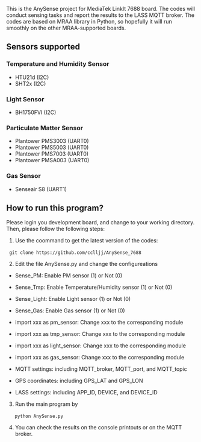 This is the AnySense project for MediaTek LinkIt 7688 board. The codes will conduct sensing tasks and report the results to the LASS MQTT broker. The codes are based on MRAA library in Python, so hopefully it will run smoothly on the other MRAA-supported boards.

## Sensors supported
### Temperature and Humidity Sensor
 - HTU21d (I2C)
 - SHT2x (I2C)
### Light Sensor
 - BH1750FVI (I2C)
### Particulate Matter Sensor
 - Plantower PMS3003 (UART0)
 - Plantower PMS5003 (UART0)
 - Plantower PMS7003 (UART0)
 - Plantower PMSA003 (UART0)
### Gas Sensor
 - Senseair S8 (UART1)
 
## How to run this program?
Please login you development board, and change to your working directory. Then, please follow the following steps:
1. Use the coommand to get the latest version of the codes: 

   ```
   git clone https://github.com/cclljj/AnySense_7688
   ```

2. Edit the file AnySense.py and change the configureations

 - Sense_PM: Enable PM sensor (1) or Not (0)
 - Sense_Tmp: Enable Temperature/Humidity sensor (1) or Not (0)
 - Sense_Light: Enable Light sensor (1) or Not (0)
 - Sense_Gas: Enable Gas sensor (1) or Not (0)
   
 - import xxx as pm_sensor: Change xxx to the corresponding module
 - import xxx as tmp_sensor: Change xxx to the corresponding module
 - import xxx as light_sensor: Change xxx to the corresponding module
 - import xxx as gas_sensor: Change xxx to the corresponding module
   
 - MQTT settings: including MQTT_broker, MQTT_port, and MQTT_topic
   
 - GPS coordinates: including GPS_LAT and GPS_LON
   
 - LASS settings: including APP_ID, DEVICE, and DEVICE_ID

3. Run the main program by

   ```
   python AnySense.py
   ```
   
4. You can check the results on the console printouts or on the MQTT broker.
